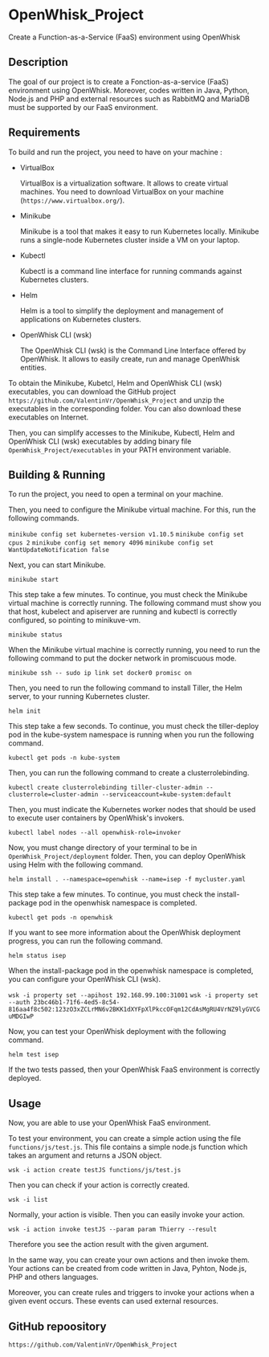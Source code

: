 # OpenWhisk_Project

Create a Function-as-a-Service (FaaS) environment using OpenWhisk

## Description

The goal of our project is to create a Fonction-as-a-service (FaaS) environment using OpenWhisk. Moreover, codes written in Java, Python, Node.js and PHP and external resources such as RabbitMQ and MariaDB must be supported by our FaaS environment.

## Requirements

To build and run the project, you need to have on your machine :

 - VirtualBox 
	
	VirtualBox is a virtualization software. It allows to create virtual machines.
	You need to download VirtualBox on your machine (`https://www.virtualbox.org/`).
	
 - Minikube
	
	Minikube is a tool that makes it easy to run Kubernetes locally. Minikube runs a single-node Kubernetes cluster inside a VM on your laptop.

 - Kubectl
	
	Kubectl is a command line interface for running commands against Kubernetes clusters.
	
 - Helm
	
	Helm is a tool to simplify the deployment and management of applications on Kubernetes clusters.

 - OpenWhisk CLI (wsk)
		
	The OpenWhisk CLI (wsk) is the Command Line Interface offered by OpenWhisk. It allows to easily create, run and manage OpenWhisk entities.
	

To obtain the Minikube, Kubetcl, Helm and OpenWhisk CLI (wsk) executables, you can download the GitHub project `https://github.com/ValentinVr/OpenWhisk_Project` and unzip the executables in the corresponding folder. You can also download these executables on Internet.
		
Then, you can simplify accesses to the Minikube, Kubectl, Helm and OpenWhisk CLI (wsk) executables by adding binary file `OpenWhisk_Project/executables` in your PATH environment variable.

## Building & Running

To run the project, you need to open a terminal on your machine.

Then, you need to configure the Minikube virtual machine. For this, run the following commands.

`minikube config set kubernetes-version v1.10.5`
`minikube config set cpus 2`
`minikube config set memory 4096`
`minikube config set WantUpdateNotification false`

Next, you can start Minikube.

`minikube start`

This step take a few minutes. To continue, you must check the Minikube virtual machine is correctly running. The following command must show you that host, kubelect and apiserver are running and kubectl is correctly configured, so pointing to minikuve-vm.

`minikube status`

When the Minikube virtual machine is correctly running, you need to run the following command to put the docker network in promiscuous mode.

`minikube ssh -- sudo ip link set docker0 promisc on`

Then, you need to run the following command to install Tiller, the Helm server, to your running Kubernetes cluster.

`helm init`

This step take a few seconds. To continue, you must check the tiller-deploy pod in the kube-system namespace is running when you run the following command.

`kubectl get pods -n kube-system`

Then, you can run the following command to create a clusterrolebinding.

`kubectl create clusterrolebinding tiller-cluster-admin --clusterrole=cluster-admin --serviceaccount=kube-system:default`

Then, you must indicate the Kubernetes worker nodes that should be used to execute user containers by OpenWhisk's invokers.

`kubectl label nodes --all openwhisk-role=invoker`

Now, you must change directory of your terminal to be in `OpenWhisk_Project/deployment` folder. Then, you can deploy OpenWhisk using Helm with the following command.

`helm install . --namespace=openwhisk --name=isep -f mycluster.yaml`

This step take a few minutes. To continue, you must check the install-package pod in the openwhisk namespace is completed.

`kubectl get pods -n openwhisk`

If you want to see more information about the OpenWhisk deployment progress, you can run the following command.

`helm status isep`

When the install-package pod in the openwhisk namespace is completed, you can configure your OpenWhisk CLI (wsk).

`wsk -i property set --apihost 192.168.99.100:31001`
`wsk -i property set --auth 23bc46b1-71f6-4ed5-8c54-816aa4f8c502:123zO3xZCLrMN6v2BKK1dXYFpXlPkccOFqm12CdAsMgRU4VrNZ9lyGVCGuMDGIwP`

Now, you can test your OpenWhisk deployment with the following command.

`helm test isep`

If the two tests passed, then your OpenWhisk FaaS environment is correctly deployed.

## Usage

Now, you are able to use your OpenWhisk FaaS environment.

To test your environment, you can create a simple action using the file `functions/js/test.js`. This file contains a simple node.js function which takes an argument and returns a JSON object.

`wsk -i action create testJS functions/js/test.js`

Then you can check if your action is correctly created.

`wsk -i list`

Normally, your action is visible. Then you can easily invoke your action.

`wsk -i action invoke testJS --param param Thierry --result`

Therefore you see the action result with the given argument.

In the same way, you can create your own actions and then invoke them. Your actions can be created from code written in Java, Pyhton, Node.js, PHP and others languages.

Moreover, you can create rules and triggers to invoke your actions when a given event occurs. These events can used external resources.

## GitHub repoository

`https://github.com/ValentinVr/OpenWhisk_Project`